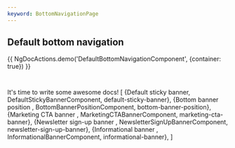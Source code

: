 ```yaml
---
keyword: BottomNavigationPage
---
```


## Default bottom navigation

{{ NgDocActions.demo('DefaultBottomNavigationComponent', {container: true}) }}

```angular-html file="./default-bottom-navigation/default-bottom-navigation.component.html" group="DefaultBottomNavigationComponent" name="html"

```

```angular-ts file="./default-bottom-navigation/default-bottom-navigation.component.ts" group="DefaultBottomNavigationComponent" name="typescript"

```

<!-- ## Menu items with border
{{ NgDocActions.demo('MenuItemsWithBorderComponent', {container: false}) }}


```angular-html file="./menu-items-with-border/menu-items-with-border.component.html" group="MenuItemsWithBorderComponent" name="html"

```

```angular-ts file="./menu-items-with-border/menu-items-with-border.component.ts" group="MenuItemsWithBorderComponent" name="typescript"

``` -->

It's time to write some awesome docs!
[
{Default sticky banner, DefaultStickyBannerComponent, default-sticky-banner},
{Bottom banner position , BottomBannerPositionComponent, bottom-banner-position},
{Marketing CTA banner , MarketingCTABannerComponent, marketing-cta-banner},
{Newsletter sign-up banner , NewsletterSignUpBannerComponent, newsletter-sign-up-banner},
{Informational banner , InformationalBannerComponent, informational-banner},
]
